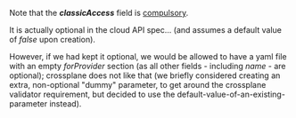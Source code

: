 Note that the ___classicAccess___ field is <ins>compulsory</ins>.

It is actually optional in the cloud API spec... (and assumes a default value of _false_ upon creation). 

However, if we had kept it optional, we would be allowed to have a yaml file with an empty _forProvider_ section (as all other fields - including _name_ - are optional); crossplane does not like that (we briefly considered creating an extra, non-optional "dummy" parameter, to get around the crossplane validator requirement, but decided to use the default-value-of-an-existing-parameter instead).
